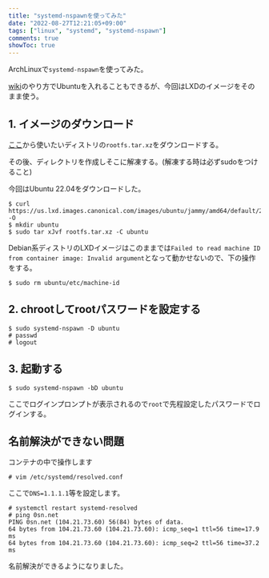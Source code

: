 ```yaml
---
title: "systemd-nspawnを使ってみた"
date: "2022-08-27T12:21:05+09:00"
tags: ["linux", "systemd", "systemd-nspawn"]
comments: true
showToc: true
---
```


ArchLinuxで`systemd-nspawn`を使ってみた。

[wiki](https://wiki.archlinux.jp/index.php/Systemd-nspawn)のやり方でUbuntuを入れることもできるが、今回はLXDのイメージをそのまま使う。

## 1. イメージのダウンロード

[ここ](https://us.lxd.images.canonical.com/images/)から使いたいディストリの`rootfs.tar.xz`をダウンロードする。

その後、ディレクトリを作成しそこに解凍する。(解凍する時は必ずsudoをつけること)

今回はUbuntu 22.04をダウンロードした。

```
$ curl https://us.lxd.images.canonical.com/images/ubuntu/jammy/amd64/default/20220826_07:42/rootfs.tar.xz -O
$ mkdir ubuntu
$ sudo tar xJvf rootfs.tar.xz -C ubuntu
```
Debian系ディストリのLXDイメージはこのままでは`Failed to read machine ID from container image: Invalid argument`となって動かせないので、下の操作をする。

```
$ sudo rm ubuntu/etc/machine-id
```

## 2. chrootしてrootパスワードを設定する

```
$ sudo systemd-nspawn -D ubuntu
# passwd
# logout
```
## 3. 起動する

```
$ sudo systemd-nspawn -bD ubuntu
```

ここでログインプロンプトが表示されるので`root`で先程設定したパスワードでログインする。

## 名前解決ができない問題

コンテナの中で操作します

```
# vim /etc/systemd/resolved.conf
```

ここで`DNS=1.1.1.1`等を設定します。

```
# systemctl restart systemd-resolved
# ping 0sn.net
PING 0sn.net (104.21.73.60) 56(84) bytes of data.
64 bytes from 104.21.73.60 (104.21.73.60): icmp_seq=1 ttl=56 time=17.9 ms
64 bytes from 104.21.73.60 (104.21.73.60): icmp_seq=2 ttl=56 time=37.2 ms
```

名前解決ができるようになりました。